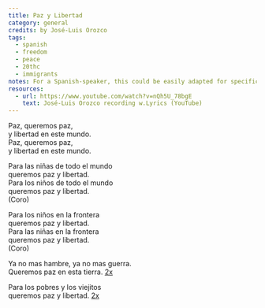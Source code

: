 ```yaml
---
title: Paz y Libertad
category: general
credits: by José-Luis Orozco
tags:
  - spanish
  - freedom
  - peace
  - 20thc
  - immigrants
notes: For a Spanish-speaker, this could be easily adapted for specific situations.
resources:
  - url: https://www.youtube.com/watch?v=nQh5U_78bgE
    text: José-Luis Orozco recording w.Lyrics (YouTube)
---
```

Paz, queremos paz,\
y libertad en este mundo.\
Paz, queremos paz,\
y libertad en este mundo.  

Para las niñas de todo el mundo\
queremos paz y libertad.\
Para los niños de todo el mundo\
queremos paz y libertad.\
(Coro)  

Para los niños en la frontera\
queremos paz y libertad.\
Para las niñas en la frontera\
queremos paz y libertad.\
(Coro)  

Ya no mas hambre, ya no mas guerra.\
Queremos paz en esta tierra. [2x](Coro)  

Para los pobres y los viejitos\
queremos paz y libertad. [2x](Coro)
